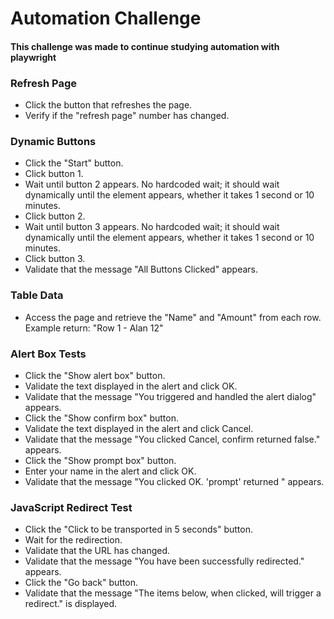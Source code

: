 # Automation Challenge
#### This challenge was made to continue studying automation with playwright

### Refresh Page

- Click the button that refreshes the page.
- Verify if the "refresh page" number has changed.

### Dynamic Buttons

- Click the "Start" button.
- Click button 1.
- Wait until button 2 appears.
    No hardcoded wait; it should wait dynamically until the element appears, whether it takes 1 second or 10 minutes.
- Click button 2.
- Wait until button 3 appears.
    No hardcoded wait; it should wait dynamically until the element appears, whether it takes 1 second or 10 minutes.
- Click button 3.
- Validate that the message "All Buttons Clicked" appears.
  
### Table Data

- Access the page and retrieve the "Name" and "Amount" from each row.
    Example return: "Row 1 - Alan 12"
  
### Alert Box Tests

- Click the "Show alert box" button.
- Validate the text displayed in the alert and click OK.
- Validate that the message "You triggered and handled the alert dialog" appears.
- Click the "Show confirm box" button.
- Validate the text displayed in the alert and click Cancel.
- Validate that the message "You clicked Cancel, confirm returned false." appears.
- Click the "Show prompt box" button.
- Enter your name in the alert and click OK.
- Validate that the message "You clicked OK. 'prompt' returned <your name>" appears.
  
### JavaScript Redirect Test

- Click the "Click to be transported in 5 seconds" button.
- Wait for the redirection.
- Validate that the URL has changed.
- Validate that the message "You have been successfully redirected." appears.
- Click the "Go back" button.
- Validate that the message "The items below, when clicked, will trigger a redirect." is displayed.

